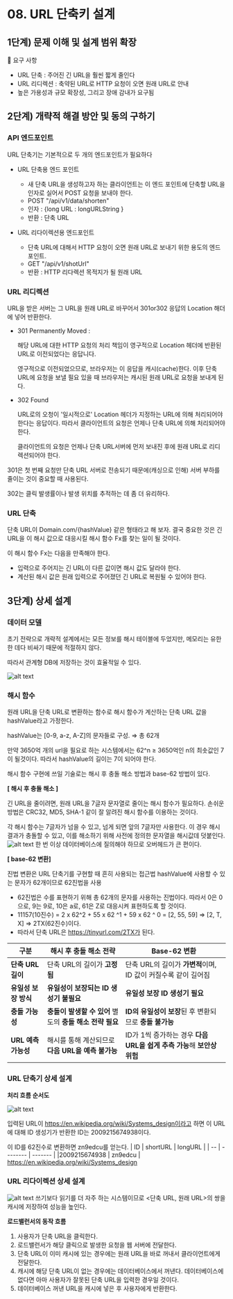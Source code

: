 # 08. URL 단축키 설계

## 1단계) 문제 이해 및 설계 범위 확장
📌 요구 사항
- URL 단축 : 주어진 긴 URL을 훨씬 짧게 줄인다
- URL 리디렉션 : 축약된 URL로 HTTP 요청이 오면 원래 URL로 안내
- 높은 가용성과 규모 확장성, 그리고 장애 감내가 요구됨

## 2단계) 개략적 해결 방안 및 동의 구하기
### API 엔드포인트
URL 단축기는 기본적으로 두 개의 엔드포인트가 필요하다
- URL 단축용 엔드 포인트
    - 새 단축 URL을 생성하고자 하는 클라이언트는 이 엔드 포인트에 단축할 URL을 인자로 실어서 POST 요청을 보내야 한다.
    - POST "/api/v1/data/shorten"
    - 인자 : {long URL : longURLString }
    - 반환 : 단축 URL

- URL 리다이렉션용 엔드포인트
    - 단축 URL에 대해서 HTTP 요청이 오면 원래 URL로 보내기 위한 용도의 엔드 포인트.
    - GET "/api/v1/shotUrl"
    - 반환 : HTTP 리다렉션 목적지가 될 원래 URL

### URL 리디렉션 
URL을 받은 서버는 그 URL을 원래 URL로 바꾸어서 301or302 응답의 Location 해더에 넣어 반환한다.

- 301 Permanently Moved :

    해당 URL에 대한 HTTP 요청의 처리 책임이 영구적으로 Location 헤더에 반환된 URL로 이전되었다는 응답니다.
    
    영구적으로 이전되었으므로, 브라우저는 이 응답을 캐시(cache)한다. 이후 단축 URL에 요청을 보낼 필요 있을 때 브라우저는 캐시된 원래 URL로 요청을 보내게 된다. 
- 302 Found

    URL로의 오청이 '일시적으로' Location 헤더가 지정하는 URL에 의해 처리되어야 한다는 응답이다. 따라서 클라이언트의 요청은 언제나 단축 URL에 의해 처리되어야 한다.

    클라이언트의 요청은 언제나 단축 URL서버에 먼저 보내진 후에 원래 URL로 리디렉션되어야 한다.

301은 첫 번째 요청만 단축 URL 서버로 전송되기 때문에(캐싱으로 인해) 서버 부하를 줄이는 것이 중요할 때 사용된다.

302는 클릭 발생률이나 발생 위치를 추적하는 데 좀 더 유리하다.

### URL 단축
단축 URL이 Domain.com/{hashValue} 같은 형태라고 해 보자. 결국 중요한 것은 긴 URL을 이 해시 값으로 대응시킬 해시 함수 Fx를 찾는 일이 될 것이다.

이 해시 함수 Fx는 다음을 만족해야 한다.
- 입력으로 주어지는 긴 URL이 다른 값이면 해시 값도 달라야 한다.
- 계산된 해시 값은 원래 입력으로 주어졌던 긴 URL로 복원될 수 있어야 한다.

## 3단계) 상세 설계
### 데이터 모델
초기 전략으로 개략적 설계에서는 모든 정보를 해시 테이블에 두었지만, 메모리는 유한한 데다 비싸기 때문에 적절하지 않다.

따라서 관계형 DB에 저장하는 것이 효율적일 수 있다.

![alt text](images/08/image.png)

### 해시 함수
원래 URL을 단축 URL로 변환하는 함수로 해시 함수가 계산하는 단축 URL 값을 hashValue라고 가정한다.

hashValue는 [0-9, a-z, A-Z]의 문자들로 구성. ⇒ 총 62개

만약 3650억 개의 url을 필요로 하는 시스템에서는 62^n ≥ 3650억인 n의 최솟값인 7이 될것이다. 따라서 hashValue의 길이는 7이 되어야 한다.

해시 함수 구현에 쓰일 기술로는 해시 후 충돌 해소 방법과 base-62 방법이 있다.

**[ 해시 후 충돌 해소 ]**

긴 URL을 줄이려면, 원래 URL을 7글자 문자열로 줄이는 해시 함수가 필요하다. 손쉬운 방법은 CRC32, MD5, SHA-1 같이 잘 알려진 해시 함수를 이용하는 것이다.

각 해시 함수는 7글자가 넘을 수 있고, 넘게 되면 앞의 7글자만 사용한다.
이 경우 해시 결과가 충돌할 수 있고, 이를 해소하기 위해 사전에 정의한 문자열을 해시값데 덧붙인다.
![alt text](images/08/image-1.png)
한 번 이상 데이터베이스에 질의해야 하므로 오버헤드가 큰 편이다.

**[ base-62 변환]**

진법 변환은 URL 단축기를 구현할 때 흔히 사용되는 접근법
hashValue에 사용할 수 있는 문자가 62개이므로 62진법을 사용

- 62진법은 수를 표현하기 위해 총 62개의 문자를 사용하는 진법이다. 따라서 0은 0으로, 9는 9로, 10은 a로, 61은 Z로 대응시켜 표현하도록 할 것이다.
- 11157(10진수) = 2 x 62^2 + 55 x 62 ^1 + 59 x 62 ^ 0 = [2, 55, 59] => [2, T, X] => 2TX(62진수)이다.
- 따라서 단축 URL은 https://tinyurl.com/2TX가 된다.

| 구분 | 해시 후 충돌 해소 전략 | Base-62 변환 |
|------|-------------------------|---------------|
| **단축 URL 길이** | 단축 URL의 길이가 **고정됨** | 단축 URL의 길이가 **가변적**이며, ID 값이 커질수록 같이 길어짐 |
| **유일성 보장 방식** | **유일성이 보장되는 ID 생성기 불필요** | **유일성 보장 ID 생성기 필요** |
| **충돌 가능성** | **충돌이 발생할 수 있어** 별도의 **충돌 해소 전략 필요** | **ID의 유일성이 보장**된 후 변환되므로 **충돌 불가능** |
| **URL 예측 가능성** | 해시를 통해 계산되므로 **다음 URL을 예측 불가능** | ID가 1씩 증가하는 경우 **다음 URL을 쉽게 추측 가능**해 **보안상 위험** |

### URL 단축기 상세 설계
**처리 흐름 순서도**

![alt text](images/08/image-2.png)

입력된 URL이 https://en.wikipedia.org/wiki/Systems_design이라고 하면 이 URL에 대해 ID 생성기가 반환한 ID는 2009215674938이다.

이 ID를 62진수로 변환하면 zn9edcu를 얻는다.
| ID | shortURL | longURL |
| -- | -------- | ------- |
|2009215674938 |	zn9edcu	| https://en.wikipedia.org/wiki/Systems_design

### URL 리다이렉션 상세 설계
![alt text](images/08/image-3.png)
쓰기보다 읽기를 더 자주 하는 시스템이므로 <단축 URL, 원래 URL>의 쌍을 캐시에 저장하여 성능을 높인다.

**로드밸런서의 동작 흐름**
1. 사용자가 단축 URL을 클릭한다.
2. 로드밸런서가 해당 클릭으로 발생한 요청을 웹 서버에 전달한다.
3. 단축 URL이 이미 캐시에 있는 경우에는 원래 URL을 바로 꺼내서 클라이언트에게 전달한다.
4. 캐시에 해당 단축 URL이 없는 경우에는 데이터베이스에서 꺼낸다. 데이터베이스에 없다면 아마 사용자가 잘못된 단축 URL을 입력한 경우일 것이다.
5. 데이터베이스 꺼낸 URL을 캐시에 넣은 후 사용자에게 반환한다.